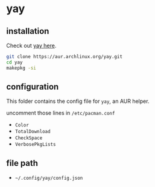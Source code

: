 # yay

## installation

Check out [yay here](https://github.com/Jguer/yay).
```bash
git clone https://aur.archlinux.org/yay.git
cd yay
makepkg -si
```

## configuration

This folder contains the config file for `yay`, an AUR helper.

uncomment those lines in `/etc/pacman.conf`
- `Color`
- `TotalDownload`
- `CheckSpace`
- `VerbosePkgLists`

## file path

- `~/.config/yay/config.json`
